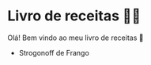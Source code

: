 # Livro de receitas :man_cook:

Olá! Bem vindo ao meu livro de receitas :call_me_hand:

- Strogonoff de Frango
